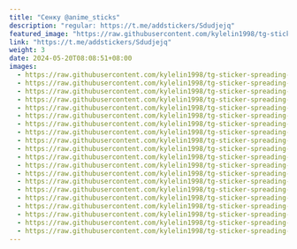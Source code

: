 ```yaml
---
title: "Сенку @anime_sticks"
description: "regular: https://t.me/addstickers/Sdudjejq"
featured_image: "https://raw.githubusercontent.com/kylelin1998/tg-sticker-spreading-worldwide-images/main/img/e55edb35-a167-47bf-bef2-4a917970fca9.jpg"
link: "https://t.me/addstickers/Sdudjejq"
weight: 3
date: 2024-05-20T08:08:51+08:00
images:
  - https://raw.githubusercontent.com/kylelin1998/tg-sticker-spreading-worldwide-images/main/img/e55edb35-a167-47bf-bef2-4a917970fca9.jpg
  - https://raw.githubusercontent.com/kylelin1998/tg-sticker-spreading-worldwide-images/main/img/ddcc565a-9a1d-4997-9eea-e9df0805f49f.jpg
  - https://raw.githubusercontent.com/kylelin1998/tg-sticker-spreading-worldwide-images/main/img/54ddba91-8d51-465d-9a4f-0b56836e027d.jpg
  - https://raw.githubusercontent.com/kylelin1998/tg-sticker-spreading-worldwide-images/main/img/9cd6f9ad-05ab-4ed8-88bc-6099f2a8302e.jpg
  - https://raw.githubusercontent.com/kylelin1998/tg-sticker-spreading-worldwide-images/main/img/34dd33be-0fe3-4336-9de8-a8a4d4184609.jpg
  - https://raw.githubusercontent.com/kylelin1998/tg-sticker-spreading-worldwide-images/main/img/f8d37273-1efc-4949-b255-b14dd84968ac.jpg
  - https://raw.githubusercontent.com/kylelin1998/tg-sticker-spreading-worldwide-images/main/img/944c4014-bff6-4ab4-bad4-54ec48f13d59.jpg
  - https://raw.githubusercontent.com/kylelin1998/tg-sticker-spreading-worldwide-images/main/img/c4948e38-3b5a-43b2-b393-e9abe3512068.jpg
  - https://raw.githubusercontent.com/kylelin1998/tg-sticker-spreading-worldwide-images/main/img/30650721-4b68-4533-9285-bae339466671.jpg
  - https://raw.githubusercontent.com/kylelin1998/tg-sticker-spreading-worldwide-images/main/img/b510adb2-3838-4dbd-b3d1-5e53b8a6caa7.jpg
  - https://raw.githubusercontent.com/kylelin1998/tg-sticker-spreading-worldwide-images/main/img/376c9b20-387d-475e-b44e-2899a96c346f.jpg
  - https://raw.githubusercontent.com/kylelin1998/tg-sticker-spreading-worldwide-images/main/img/6f8fac78-e9a2-409e-9873-64ff3a68105c.jpg
  - https://raw.githubusercontent.com/kylelin1998/tg-sticker-spreading-worldwide-images/main/img/65262f71-23e7-482d-aff1-88bfac43e288.jpg
  - https://raw.githubusercontent.com/kylelin1998/tg-sticker-spreading-worldwide-images/main/img/7a0b95d0-aa1c-4092-a9a4-31b4f9016f39.jpg
  - https://raw.githubusercontent.com/kylelin1998/tg-sticker-spreading-worldwide-images/main/img/806e80aa-f399-4f0a-a116-b0bec9c9b8a9.jpg
  - https://raw.githubusercontent.com/kylelin1998/tg-sticker-spreading-worldwide-images/main/img/c4097cf0-c4ca-4224-b22e-86a473cfd673.jpg
  - https://raw.githubusercontent.com/kylelin1998/tg-sticker-spreading-worldwide-images/main/img/01999620-6dd0-45bf-94ef-e3e844d791cd.jpg
  - https://raw.githubusercontent.com/kylelin1998/tg-sticker-spreading-worldwide-images/main/img/b81ce349-e8bb-438e-8649-491e6c537923.jpg
  - https://raw.githubusercontent.com/kylelin1998/tg-sticker-spreading-worldwide-images/main/img/b8c15146-8bc4-453e-9b8d-4304beda26dd.jpg
  - https://raw.githubusercontent.com/kylelin1998/tg-sticker-spreading-worldwide-images/main/img/d280b3a1-9d1c-43f0-9462-925cd3c671ce.jpg
---
```

